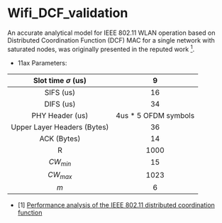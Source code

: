 # Wifi_DCF_validation
An accurate analytical model for IEEE 802.11 WLAN operation based on Distributed Coordination Function (DCF) MAC for a single network with saturated nodes, was originally presented in the reputed work [<sup>1</sup>](#refer-anchor-1).

- 11ax Parameters:  

|   Slot time $\sigma$ (us)   |           9           |
|:---------------------------:|:---------------------:|
|          SIFS (us)          |           16          |
|          DIFS (us)          |           34          |
|       PHY Header (us)       | 4us  * 5 OFDM symbols |
| Upper Layer Headers (Bytes) |           36          |
|           ACK (Bytes)       |           14          |
|              R              |          1000         |
|          $CW_{min}$         |           15          |
|          $CW_{max}$         |          1023         |
|             $m$             |           6           |


<div id="refer-anchor-1"></div>

- [1] [Performance analysis of the IEEE 802.11 distributed coordination function](https://ieeexplore.ieee.org/abstract/document/840210?casa_token=nSYGco9hfh0AAAAA:RR-_JjfutGZsx7QC4_KXS-gO9l8qYnOGI77eM1ikiaHmFQdNmWyV2UGHvAXhGl3tJgopD_RX)


